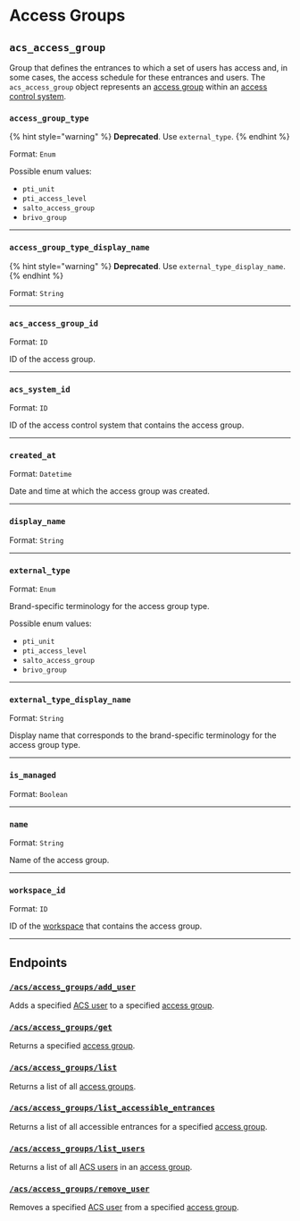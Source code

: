 # Access Groups

## `acs_access_group`

Group that defines the entrances to which a set of users has access and, in some cases, the access schedule for these entrances and users.
The `acs_access_group` object represents an [access group](https://docs.seam.co/latest/capability-guides/access-systems/assigning-users-to-access-groups) within an [access control system](https://docs.seam.co/latest/capability-guides/access-systems).

### `access_group_type`

{% hint style="warning" %}
**Deprecated**. Use `external_type`.
{% endhint %}

Format: `Enum`

Possible enum values:
- `pti_unit`
- `pti_access_level`
- `salto_access_group`
- `brivo_group`


---

### `access_group_type_display_name`

{% hint style="warning" %}
**Deprecated**. Use `external_type_display_name`.
{% endhint %}

Format: `String`


---

### `acs_access_group_id`

Format: `ID`

ID of the access group.


---

### `acs_system_id`

Format: `ID`

ID of the access control system that contains the access group.


---

### `created_at`

Format: `Datetime`

Date and time at which the access group was created.


---

### `display_name`

Format: `String`


---

### `external_type`

Format: `Enum`

Brand-specific terminology for the access group type.

Possible enum values:
- `pti_unit`
- `pti_access_level`
- `salto_access_group`
- `brivo_group`


---

### `external_type_display_name`

Format: `String`

Display name that corresponds to the brand-specific terminology for the access group type.


---

### `is_managed`

Format: `Boolean`


---

### `name`

Format: `String`

Name of the access group.


---

### `workspace_id`

Format: `ID`

ID of the [workspace](../../../core-concepts/workspaces/README.md) that contains the access group.


---

## Endpoints

### [`/acs/access_groups/add_user`](./add_user.md)

Adds a specified [ACS user](https://docs.seam.co/latest/capability-guides/access-systems/user-management) to a specified [access group](https://docs.seam.co/latest/capability-guides/access-systems/assigning-users-to-access-groups).
### [`/acs/access_groups/get`](./get.md)

Returns a specified [access group](https://docs.seam.co/latest/capability-guides/access-systems/assigning-users-to-access-groups).
### [`/acs/access_groups/list`](./list.md)

Returns a list of all [access groups](https://docs.seam.co/latest/capability-guides/access-systems/assigning-users-to-access-groups).
### [`/acs/access_groups/list_accessible_entrances`](./list_accessible_entrances.md)

Returns a list of all accessible entrances for a specified [access group](https://docs.seam.co/latest/capability-guides/access-systems/assigning-users-to-access-groups).
### [`/acs/access_groups/list_users`](./list_users.md)

Returns a list of all [ACS users](https://docs.seam.co/latest/capability-guides/access-systems/user-management) in an [access group](https://docs.seam.co/latest/capability-guides/access-systems/assigning-users-to-access-groups).
### [`/acs/access_groups/remove_user`](./remove_user.md)

Removes a specified [ACS user](https://docs.seam.co/latest/capability-guides/access-systems/user-management) from a specified [access group](https://docs.seam.co/latest/capability-guides/access-systems/assigning-users-to-access-groups).
